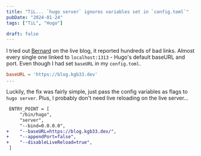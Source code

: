```yaml
---
title: "TiL... `hugo server` ignores variables set in `config.toml`"
pubDate: "2024-01-24"
tags: ["TiL", "Hugo"]

draft: false
---
```


<!--more-->

I tried out [Bernard](https://bernard.app/) on the live blog, it reported hundreds of bad links. Almost
every single one linked to `localhost:1313` - Hugo's default baseURL and port. Even though I had set `baseURL` in
my `config.toml`.


```toml
baseURL = 'https://blog.kgb33.dev'
...
```

Luckily, the fix was fairly simple, just pass the config variables as flags to `hugo server`.
Plus, I probably don't need live reloading on the live server...

```diff
 ENTRY_POINT = [
     "/bin/hugo",
     "server",
     "--bind=0.0.0.0",
+    "--baseURL=https://blog.kgb33.dev/",
+    "--appendPort=false",
+    "--disableLiveReload=true",
 ]
```
